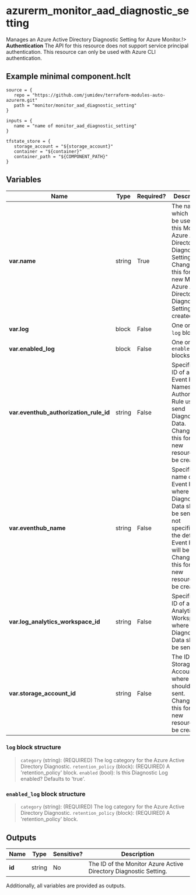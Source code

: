 # azurerm_monitor_aad_diagnostic_setting

Manages an Azure Active Directory Diagnostic Setting for Azure Monitor.!> **Authentication** The API for this resource does not support service principal authentication. This resource can only be used with Azure CLI authentication.

## Example minimal component.hclt

```hcl
source = {
   repo = "https://github.com/jumidev/terraform-modules-auto-azurerm.git" 
   path = "monitor/monitor_aad_diagnostic_setting" 
}

inputs = {
   name = "name of monitor_aad_diagnostic_setting" 
}

tfstate_store = {
   storage_account = "${storage_account}" 
   container = "${container}" 
   container_path = "${COMPONENT_PATH}" 
}

```

## Variables

| Name | Type | Required? |  Description |
| ---- | ---- | --------- |  ----------- |
| **var.name** | string | True | The name which should be used for this Monitor Azure Active Directory Diagnostic Setting. Changing this forces a new Monitor Azure Active Directory Diagnostic Setting to be created. | 
| **var.log** | block | False | One or more `log` blocks. | 
| **var.enabled_log** | block | False | One or more `enabled_log` blocks. | 
| **var.eventhub_authorization_rule_id** | string | False | Specifies the ID of an Event Hub Namespace Authorization Rule used to send Diagnostics Data. Changing this forces a new resource to be created. | 
| **var.eventhub_name** | string | False | Specifies the name of the Event Hub where Diagnostics Data should be sent. If not specified, the default Event Hub will be used. Changing this forces a new resource to be created. | 
| **var.log_analytics_workspace_id** | string | False | Specifies the ID of a Log Analytics Workspace where Diagnostics Data should be sent. | 
| **var.storage_account_id** | string | False | The ID of the Storage Account where logs should be sent. Changing this forces a new resource to be created. | 

### `log` block structure

> `category` (string): (REQUIRED) The log category for the Azure Active Directory Diagnostic.
> `retention_policy` (block): (REQUIRED) A 'retention_policy' block.
> `enabled` (bool): Is this Diagnostic Log enabled? Defaults to 'true'.

### `enabled_log` block structure

> `category` (string): (REQUIRED) The log category for the Azure Active Directory Diagnostic.
> `retention_policy` (block): (REQUIRED) A 'retention_policy' block.



## Outputs

| Name | Type | Sensitive? | Description |
| ---- | ---- | --------- | --------- |
| **id** | string | No  | The ID of the Monitor Azure Active Directory Diagnostic Setting. | 

Additionally, all variables are provided as outputs.
